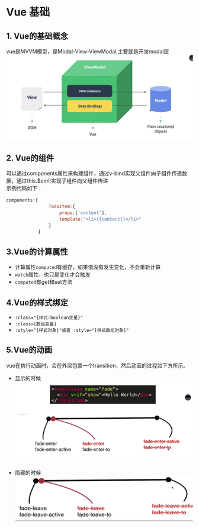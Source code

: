 # Vue 基础

## 1. Vue的基础概念

vue是MVVM模型，是Modal-View-ViewModal,主要就是开发modal层  
![](/assets/vue/vue1.png)

## 2. Vue的组件

可以通过components属性来构建组件，通过v-bind实现父组件向子组件传递数据，通过this.$emit实现子组件向父组件传递  
示例代码如下：

```javascript
components:{
                TodoItem:{
                    props:['content'],
                    template:"<li>{{content}}</li>"
                }
            }
```

## 3.Vue的计算属性

* 计算属性`computed`有缓存，如果值没有发生变化，不会重新计算
* `watch`属性，也只是变化才会触发
* `computed`有get和set方法

## 4.Vue的样式绑定

* `:class="{样式:boolean变量}"`
* `:class=[数组变量]`
* `:style="{样式对象}"或者 :style="[样式数组对象]"`

## 5.Vue的动画

vue在执行动画时，会在外层包裹一个transition，然后动画的过程如下方所示。
* 显示的时候
![](/assets/vue/vue1-1.png)

* 隐藏的时候
![](/assets/vue/vue-1-2.png)

